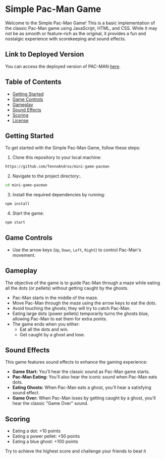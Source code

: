 # Simple Pac-Man Game

Welcome to the Simple Pac-Man Game! This is a basic implementation of the classic Pac-Man game using JavaScript, HTML, and CSS. While it may not be as smooth or feature-rich as the original, it provides a fun and nostalgic experience with scorekeeping and sound effects.

## Link to Deployed Version

You can access the deployed version of PAC-MAN [here](https://minigame-pac-man.netlify.app/).

## Table of Contents

- [Getting Started](#getting-started)
- [Game Controls](#game-controls)
- [Gameplay](#gameplay)
- [Sound Effects](#sound-effects)
- [Scoring](#scoring)
- [License](#license)

## Getting Started

To get started with the Simple Pac-Man Game, follow these steps:

1. Clone this repository to your local machine:

```bash
https://github.com/TennoAndros/mini-game-pacman
```

2. Navigate to the project directory:.

```bash
cd mini-game-pacman
```

3. Install the required dependencies by running:

```bash
npm install
```

4. Start the game:

```bash
npm start
```

## Game Controls

- Use the arrow keys (`Up`, `Down`, `Left`, `Right`) to control Pac-Man's movement.

## Gameplay

The objective of the game is to guide Pac-Man through a maze while eating all the dots (or pellets) without getting caught by the ghosts.

- Pac-Man starts in the middle of the maze.
- Move Pac-Man through the maze using the arrow keys to eat the dots.
- Avoid touching the ghosts; they will try to catch Pac-Man.
- Eating large dots (power pellets) temporarily turns the ghosts blue, allowing Pac-Man to eat them for extra points.
- The game ends when you either:
  - Eat all the dots and win.
  - Get caught by a ghost and lose.

## Sound Effects

This game features sound effects to enhance the gaming experience:

- **Game Start:** You'll hear the classic sound as Pac-Man game starts.
- **Pac-Man Eating:** You'll also hear the iconic sound when Pac-Man eats dots.
- **Eating Ghosts:** When Pac-Man eats a ghost, you'll hear a satisfying sound effect.
- **Game Over:** When Pac-Man loses by getting caught by a ghost, you'll hear the classic "Game Over" sound.

## Scoring

- Eating a dot: +10 points
- Eating a power pellet: +50 points
- Eating a blue ghost: +100 points

Try to achieve the highest score and challenge your friends to beat it
